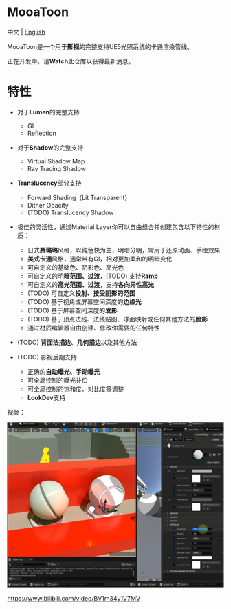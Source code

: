 # MooaToon
中文 | [English](https://github.com/JasonMa0012/MooaToon)

MooaToon是一个用于**影视**的完整支持UE5光照系统的卡通渲染管线。

正在开发中，请**Watch**此仓库以获得最新消息。

# 特性

- 对于**Lumen**的完整支持
  - GI
  - Reflection
  
- 对于**Shadow**的完整支持

  - Virtual Shadow Map
  - Ray Tracing Shadow

- **Translucency**部分支持

  - Forward Shading（Lit Transparent）
  - Dither Opacity
  - (TODO) Translucency Shadow

- 极佳的灵活性，通过Material Layer你可以自由组合并创建包含以下特性的材质：

  - 日式**赛璐璐**风格，以纯色快为主，明暗分明，常用于还原动画、手绘效果
  - **美式卡通**风格，通常带有GI，相对更加柔和的明暗变化
  - 可自定义的基础色、阴影色、高光色
  - 可自定义的明**暗范围、过渡**，(TODO) 支持**Ramp**
  - 可自定义的**高光范围、过渡**，支持**各向异性高光**
  - (TODO) 可自定义**投射、接受阴影的范围**
  - (TODO) 基于视角或屏幕空间深度的**边缘光**
  - (TODO) 基于屏幕空间深度的**发影**
  - (TODO) 基于顶点法线、法线贴图、球面映射或任何其他方法的**脸影**
  - 通过材质编辑器自由创建、修改你需要的任何特性

- (TODO) **背面法描边**、**几何描边**以及其他方法 

- (TODO) 影视后期支持

  - 正确的**自动曝光、手动曝光**
  - 可全局控制的曝光补偿
  - 可全局控制的饱和度、对比度等调整
  - **LookDev**支持

视频：

![image-20220613220050376](README_CN.assets/image-20220613220050376.png)

https://www.bilibili.com/video/BV1m34y1V7MV

